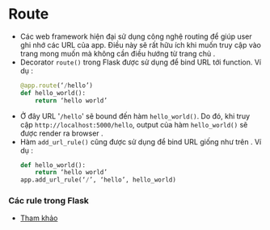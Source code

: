 # Route
- Các web framework hiện đại sử dụng công nghệ routing để giúp user ghi nhớ các URL của app. Điều này sẽ rất hữu ích khi muốn truy cập vào trang mong muốn mà không cần điều hướng từ trang chủ .
- Decorator `route()` trong Flask được sử dụng để bind URL tới function. Ví dụ :
    ```py
    @app.route(‘/hello’)
    def hello_world():
        return ‘hello world’
    ```
- Ở đây URL '`/hello`' sẽ bound đến hàm `hello_world()`. Do đó, khi truy cập `http://localhost:5000/hello`, output của hàm `hello_world()` sẽ được render ra browser .
- Hàm `add_url_rule()` cũng được sử dụng để bind URL giống như trên . Ví dụ :
    ```py
    def hello_world():
        return ‘hello world’
    app.add_url_rule(‘/’, ‘hello’, hello_world)
    ```
### **Các rule trong Flask**
- [Tham khảo](https://www.tutorialspoint.com/flask/flask_variable_rules.htm)